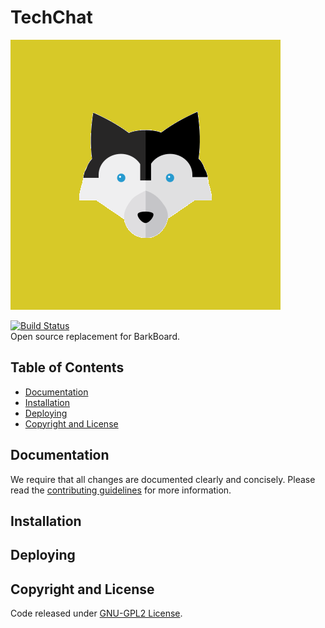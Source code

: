 # TechChat 
![](https://github.com/mtuopensource/TechChat/blob/master/cover.png)

[![Build Status](http://heroku-badge.herokuapp.com/?app=open-source-at-mtu-tech-chat&root=api/&style=flat)](https://open-source-at-mtu-tech-chat.herokuapp.com/web/) <br />
Open source replacement for BarkBoard.



## Table of Contents
 - [Documentation](#documentation)
 - [Installation](#installation)
 - [Deploying](#deploying)
 - [Copyright and License](#copyright-and-license)

## Documentation
 We require that all changes are documented clearly and concisely. Please read the [contributing guidelines](https://github.com/mtuopensource/TechChat/blob/master/.github/CONTRIBUTING.md) for more information.

## Installation

## Deploying

## Copyright and License
Code released under [GNU-GPL2 License](LICENSE).
